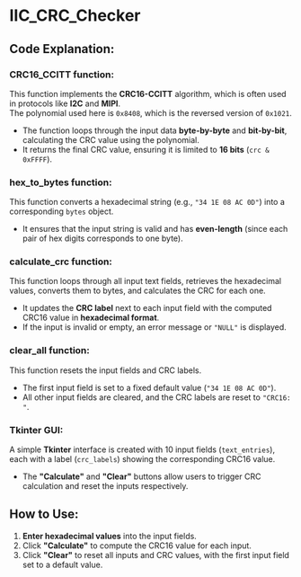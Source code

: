 # IIC_CRC_Checker
## Code Explanation:

### CRC16_CCITT function:
This function implements the **CRC16-CCITT** algorithm, which is often used in protocols like **I2C** and **MIPI**.  
The polynomial used here is `0x8408`, which is the reversed version of `0x1021`.

- The function loops through the input data **byte-by-byte** and **bit-by-bit**, calculating the CRC value using the polynomial.
- It returns the final CRC value, ensuring it is limited to **16 bits** (`crc & 0xFFFF`).

### hex_to_bytes function:
This function converts a hexadecimal string (e.g., `"34 1E 08 AC 0D"`) into a corresponding `bytes` object.  

- It ensures that the input string is valid and has **even-length** (since each pair of hex digits corresponds to one byte).

### calculate_crc function:
This function loops through all input text fields, retrieves the hexadecimal values, converts them to bytes, and calculates the CRC for each one.

- It updates the **CRC label** next to each input field with the computed CRC16 value in **hexadecimal format**.
- If the input is invalid or empty, an error message or `"NULL"` is displayed.

### clear_all function:
This function resets the input fields and CRC labels.

- The first input field is set to a fixed default value (`"34 1E 08 AC 0D"`).
- All other input fields are cleared, and the CRC labels are reset to `"CRC16: "`.

### Tkinter GUI:
A simple **Tkinter** interface is created with 10 input fields (`text_entries`), each with a label (`crc_labels`) showing the corresponding CRC16 value.

- The **"Calculate"** and **"Clear"** buttons allow users to trigger CRC calculation and reset the inputs respectively.

## How to Use:
1. **Enter hexadecimal values** into the input fields.
2. Click **"Calculate"** to compute the CRC16 value for each input.
3. Click **"Clear"** to reset all inputs and CRC values, with the first input field set to a default value.

